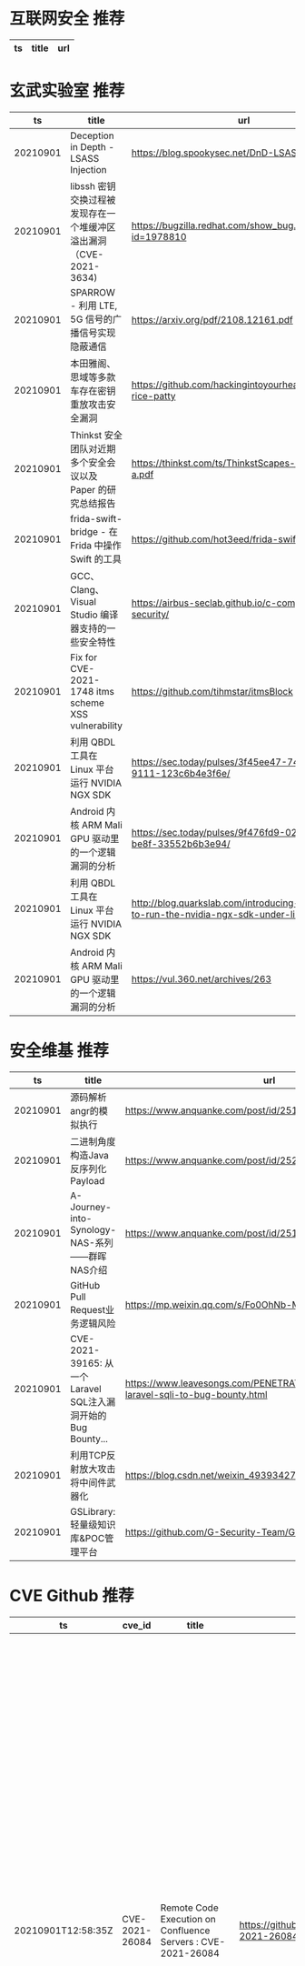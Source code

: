 # 互联网安全 推荐
| ts | title | url| 
| --- | --- | ---| 


# 玄武实验室 推荐
| ts | title | url| 
| --- | --- | ---| 
| 20210901 | Deception in Depth - LSASS Injection | https://blog.spookysec.net/DnD-LSASS-Injection/| 
| 20210901 | libssh 密钥交换过程被发现存在一个堆缓冲区溢出漏洞（CVE-2021-3634) | https://bugzilla.redhat.com/show_bug.cgi?id=1978810| 
| 20210901 | SPARROW - 利用 LTE, 5G 信号的广播信号实现隐蔽通信 | https://arxiv.org/pdf/2108.12161.pdf| 
| 20210901 | 本田雅阁、思域等多款车存在密钥重放攻击安全漏洞 | https://github.com/hackingintoyourheart/unoriginal-rice-patty| 
| 20210901 | Thinkst 安全团队对近期多个安全会议以及 Paper 的研究总结报告 | https://thinkst.com/ts/ThinkstScapes-2021-Q3-a.pdf| 
| 20210901 | frida-swift-bridge - 在 Frida 中操作 Swift 的工具 | https://github.com/hot3eed/frida-swift-bridge| 
| 20210901 | GCC、Clang、Visual Studio 编译器支持的一些安全特性 | https://airbus-seclab.github.io/c-compiler-security/| 
| 20210901 | Fix for CVE-2021-1748 itms scheme XSS vulnerability | https://github.com/tihmstar/itmsBlock| 
| 20210901 | 利用 QBDL 工具在 Linux 平台运行 NVIDIA NGX SDK | https://sec.today/pulses/3f45ee47-7442-449b-9111-123c6b4e3f6e/| 
| 20210901 | Android 内核 ARM Mali GPU 驱动里的一个逻辑漏洞的分析 | https://sec.today/pulses/9f476fd9-02a8-4fcb-be8f-33552b6b3e94/| 
| 20210901 | 利用 QBDL 工具在 Linux 平台运行 NVIDIA NGX SDK | http://blog.quarkslab.com/introducing-qbdl-how-to-run-the-nvidia-ngx-sdk-under-linux.html| 
| 20210901 | Android 内核 ARM Mali GPU 驱动里的一个逻辑漏洞的分析 | https://vul.360.net/archives/263| 


# 安全维基 推荐
| ts | title | url| 
| --- | --- | ---| 
| 20210901 | 源码解析angr的模拟执行 | https://www.anquanke.com/post/id/251983| 
| 20210901 | 二进制角度构造Java反序列化Payload | https://www.anquanke.com/post/id/252024| 
| 20210901 | A-Journey-into-Synology-NAS-系列——群晖NAS介绍 | https://www.anquanke.com/post/id/251883| 
| 20210901 | GitHub Pull Request业务逻辑风险 | https://mp.weixin.qq.com/s/Fo0OhNb-MP-GqKM-ASCXsg| 
| 20210901 | CVE-2021-39165: 从一个Laravel SQL注入漏洞开始的Bug Bounty... | https://www.leavesongs.com/PENETRATION/cachet-from-laravel-sqli-to-bug-bounty.html| 
| 20210901 | 利用TCP反射放大攻击将中间件武器化 | https://blog.csdn.net/weixin_49393427/article/details/120025179| 
| 20210901 | GSLibrary: 轻量级知识库&POC管理平台 | https://github.com/G-Security-Team/GSLibrary| 


# CVE Github 推荐
| ts | cve_id | title | url | cve_detail| 
| --- | --- | --- | --- | ---| 
| 20210901T12:58:35Z | CVE-2021-26084 | Remote Code Execution on Confluence Servers : CVE-2021-26084 | https://github.com/Vulnmachines/Confluence_CVE-2021-26084 | In affected versions of Confluence Server and Data Center, an OGNL injection vulnerability exists that would allow an authenticated user, and in some instances an unauthenticated user, to execute arbitrary code on a Confluence Server or Data Center instance. The vulnerable endpoints can be accessed by a non-administrator user or unauthenticated user if ‘Allow people to sign up to create their account’ is enabled. To check whether this is enabled go to COG > User Management > User Signup Options. The affected versions are before version 6.13.23, from version 6.14.0 before 7.4.11, from version 7.5.0 before 7.11.6, and from version 7.12.0 before 7.12.5.| 
| 20210901T12:55:11Z | CVE-2021-26084 | Atlassian Confluence Pre-Auth RCE | https://github.com/Udyz/CVE-2021-26084 | In affected versions of Confluence Server and Data Center, an OGNL injection vulnerability exists that would allow an authenticated user, and in some instances an unauthenticated user, to execute arbitrary code on a Confluence Server or Data Center instance. The vulnerable endpoints can be accessed by a non-administrator user or unauthenticated user if ‘Allow people to sign up to create their account’ is enabled. To check whether this is enabled go to COG > User Management > User Signup Options. The affected versions are before version 6.13.23, from version 6.14.0 before 7.4.11, from version 7.5.0 before 7.11.6, and from version 7.12.0 before 7.12.5.| 
| 20210901T12:55:04Z | CVE-2021-26084 | Confluence Server Webwork OGNL injection | https://github.com/h3v0x/CVE-2021-26084_Confluence | In affected versions of Confluence Server and Data Center, an OGNL injection vulnerability exists that would allow an authenticated user, and in some instances an unauthenticated user, to execute arbitrary code on a Confluence Server or Data Center instance. The vulnerable endpoints can be accessed by a non-administrator user or unauthenticated user if ‘Allow people to sign up to create their account’ is enabled. To check whether this is enabled go to COG > User Management > User Signup Options. The affected versions are before version 6.13.23, from version 6.14.0 before 7.4.11, from version 7.5.0 before 7.11.6, and from version 7.12.0 before 7.12.5.| 
| 20210901T12:51:04Z | CVE-2021-26084 | 批量检测 | https://github.com/tangxiaofeng7/CVE-2021-26084 | In affected versions of Confluence Server and Data Center, an OGNL injection vulnerability exists that would allow an authenticated user, and in some instances an unauthenticated user, to execute arbitrary code on a Confluence Server or Data Center instance. The vulnerable endpoints can be accessed by a non-administrator user or unauthenticated user if ‘Allow people to sign up to create their account’ is enabled. To check whether this is enabled go to COG > User Management > User Signup Options. The affected versions are before version 6.13.23, from version 6.14.0 before 7.4.11, from version 7.5.0 before 7.11.6, and from version 7.12.0 before 7.12.5.| 
| 20210901T12:30:55Z | CVE-2021-1675 | PrintNightMare LPE提权漏洞的CS 反射加载插件。开箱即用、通过内存加载、混淆加载的驱动名称来ByPass Defender/EDR。 | https://github.com/mstxq17/CVE-2021-1675_RDL_LPE | Windows Print Spooler Elevation of Privilege Vulnerability| 
| 20210901T12:29:57Z | CVE-2021-26084 | CVE-2021-26084 Remote Code Execution on Confluence Servers | https://github.com/Osyanina/westone-CVE-2021-26084-scanner | In affected versions of Confluence Server and Data Center, an OGNL injection vulnerability exists that would allow an authenticated user, and in some instances an unauthenticated user, to execute arbitrary code on a Confluence Server or Data Center instance. The vulnerable endpoints can be accessed by a non-administrator user or unauthenticated user if ‘Allow people to sign up to create their account’ is enabled. To check whether this is enabled go to COG > User Management > User Signup Options. The affected versions are before version 6.13.23, from version 6.14.0 before 7.4.11, from version 7.5.0 before 7.11.6, and from version 7.12.0 before 7.12.5.| 
| 20210901T11:41:38Z | CVE-2021-26084 | CVE-2021-26084 - Confluence Pre-Auth RCE  OGNL injection 回显 | https://github.com/r0ckysec/CVE-2021-26084_Confluence | In affected versions of Confluence Server and Data Center, an OGNL injection vulnerability exists that would allow an authenticated user, and in some instances an unauthenticated user, to execute arbitrary code on a Confluence Server or Data Center instance. The vulnerable endpoints can be accessed by a non-administrator user or unauthenticated user if ‘Allow people to sign up to create their account’ is enabled. To check whether this is enabled go to COG > User Management > User Signup Options. The affected versions are before version 6.13.23, from version 6.14.0 before 7.4.11, from version 7.5.0 before 7.11.6, and from version 7.12.0 before 7.12.5.| 
| 20210901T10:57:25Z | CVE-2021-26084 | Null | https://github.com/alt3kx/CVE-2021-26084_PoC | In affected versions of Confluence Server and Data Center, an OGNL injection vulnerability exists that would allow an authenticated user, and in some instances an unauthenticated user, to execute arbitrary code on a Confluence Server or Data Center instance. The vulnerable endpoints can be accessed by a non-administrator user or unauthenticated user if ‘Allow people to sign up to create their account’ is enabled. To check whether this is enabled go to COG > User Management > User Signup Options. The affected versions are before version 6.13.23, from version 6.14.0 before 7.4.11, from version 7.5.0 before 7.11.6, and from version 7.12.0 before 7.12.5.| 
| 20210901T10:53:31Z | CVE-2021-26084 | Null | https://github.com/dinhbaouit/CVE-2021-26084 | In affected versions of Confluence Server and Data Center, an OGNL injection vulnerability exists that would allow an authenticated user, and in some instances an unauthenticated user, to execute arbitrary code on a Confluence Server or Data Center instance. The vulnerable endpoints can be accessed by a non-administrator user or unauthenticated user if ‘Allow people to sign up to create their account’ is enabled. To check whether this is enabled go to COG > User Management > User Signup Options. The affected versions are before version 6.13.23, from version 6.14.0 before 7.4.11, from version 7.5.0 before 7.11.6, and from version 7.12.0 before 7.12.5.| 
| 20210901T10:39:16Z | CVE-2021-26084 | CVE-2021-26084 Remote Code Execution on Confluence Servers | https://github.com/FanqXu/CVE-2021-26084 | In affected versions of Confluence Server and Data Center, an OGNL injection vulnerability exists that would allow an authenticated user, and in some instances an unauthenticated user, to execute arbitrary code on a Confluence Server or Data Center instance. The vulnerable endpoints can be accessed by a non-administrator user or unauthenticated user if ‘Allow people to sign up to create their account’ is enabled. To check whether this is enabled go to COG > User Management > User Signup Options. The affected versions are before version 6.13.23, from version 6.14.0 before 7.4.11, from version 7.5.0 before 7.11.6, and from version 7.12.0 before 7.12.5.| 


# klee on Github 推荐
| ts | title | url | stars | forks| 
| --- | --- | --- | --- | ---| 
| 20210901T09:41:25Z | An open-source Chinese font derived from Fontworks% Klee One. 一款基于 FONTWORKS 的 Klee One 的开源中文字体。 | https://github.com/lxgw/LxgwWenKai | 2696 | 68| 
| 20210901T08:58:11Z | RVT is a collection of tools/libraries to support both static and dynamic verification of Rust programs. | https://github.com/project-oak/rust-verification-tools | 173 | 19| 
| 20210901T01:26:04Z | A personnal UI library made as an excuse to have a published UI package | https://github.com/Liinkiing/klee | 12 | 1| 


# s2e on Github 推荐
| ts | title | url | stars | forks| 
| --- | --- | --- | --- | ---| 


# exploit on Github 推荐
| ts | title | url | stars | forks| 
| --- | --- | --- | --- | ---| 
| 20210901T12:59:29Z | Null | https://github.com/RAYTRAClNG/Exploits | 0 | 0| 
| 20210901T12:52:32Z | 🔍NVD exploit & JVN(Japan Vulnerability Notes) easy description | https://github.com/nomi-sec/NVD-Exploit-List-Ja | 22 | 14| 
| 20210901T12:39:31Z | Replication materials for the paper %Understanding Managers% Trade-offs between Exploration and Exploitation%, forthcoming in Marketing Science | https://github.com/alinafere/managerial_exploration_exploitation_tradeoffs | 0 | 0| 
| 20210901T12:35:59Z | This repository is primarily maintained by Omar Santos and includes thousands of resources related to ethical hacking  / penetration testing, digital forensics and incident response (DFIR), vulnerability research, exploit development, reverse engineering, and more. | https://github.com/The-Art-of-Hacking/h4cker | 9963 | 1667| 
| 20210901T12:21:13Z | Um exploit escrito para o site da minha antiga escola :) | https://github.com/kn1pnc/etelg-ph | 0 | 0| 
| 20210901T12:15:17Z | Null | https://github.com/deadlyappache55/King-Exploits | 0 | 1| 
| 20210901T12:13:13Z | Null | https://github.com/ARO7I/exploit.py | 0 | 0| 
| 20210901T12:05:49Z | Practice repository for binary exploitation and fuzzing | https://github.com/RickdeJager/binexp-practice | 0 | 0| 
| 20210901T12:02:57Z | Open-Source Vulnerability Intelligence Center - Unified source of vulnerability, exploit and threat Intelligence feeds | https://github.com/Patrowl/PatrowlHearsData | 29 | 15| 
| 20210901T11:06:26Z | Exploit-db (is NOT the official APP). | https://github.com/gaiththewolf/Exploitdb | 1 | 0| 


# backdoor on Github 推荐
| ts | title | url | stars | forks| 
| --- | --- | --- | --- | ---| 
| 20210901T11:50:49Z | A curated list of backdoor learning resources | https://github.com/THUYimingLi/backdoor-learning-resources | 300 | 56| 
| 20210901T10:28:12Z | A Hidden and Undetectable Remote Access Tool written in C++ and Server in Python3 | https://github.com/Ryan-AW/Windows-Backdoor | 17 | 4| 
| 20210901T07:14:39Z | A Simple Ruby Websocket Backdoor And Ruby Command Line Listener | https://github.com/krishpranav/browserexploit | 1 | 1| 
| 20210901T05:33:52Z | This is an advanced backdoor, created with Python | https://github.com/NoamHarush/Backdoor | 1 | 1| 
| 20210901T05:32:01Z | Just a simple test using modules to make an apache2 backdoor | https://github.com/impugnus/simple_apache2_backdoor | 1 | 1| 
| 20210901T05:00:06Z | Null | https://github.com/mohdhumaid/BackdoorPython27 | 0 | 0| 
| 20210901T04:01:29Z | DDoor - cross platform backdoor using dns txt records | https://github.com/rek7/ddoor | 173 | 50| 
| 20210901T02:14:15Z | TrojanZoo provides a universal pytorch platform to conduct security researches (especially backdoor attacks/defenses) of image classification in deep learning. | https://github.com/ain-soph/trojanzoo | 95 | 16| 


# symbolic execution on Github 推荐
| ts | title | url | stars | forks| 
| --- | --- | --- | --- | ---| 
| 20210901T09:10:26Z | The symbolic execution engine powering the K Framework | https://github.com/kframework/kore | 157 | 34| 
| 20210901T06:41:32Z | Symbolic execution tool | https://github.com/trailofbits/manticore | 2441 | 362| 
| 20210901T05:29:01Z | Triton is a Dynamic Binary Analysis (DBA) framework. It provides internal components like a Dynamic Symbolic Execution (DSE) engine, a dynamic taint engine, AST representations of the x86, x86-64, ARM32 and AArch64 Instructions Set Architecture (ISA), SMT simplification passes, an SMT solver interface and, the last but not least, Python bindings. | https://github.com/JonathanSalwan/Triton | 1881 | 390| 


# big4 on Github 推荐
| ts | title | url | stars | forks| 
| --- | --- | --- | --- | ---| 


# fuzz on Github 推荐
| ts | title | url | stars | forks| 
| --- | --- | --- | --- | ---| 
| 20210901T12:52:25Z | Null | https://github.com/zyrouge/fuzzle | 0 | 1| 
| 20210901T12:36:05Z | Enhancing Smart Contract Fuzzing with Static and Dynamic Analyses | https://github.com/SoftSec-KAIST/Smartian | 0 | 0| 
| 20210901T12:35:20Z | Color-based superpixel algorithm for image segmentation. | https://github.com/abdelrahman-0/Fuzzy-Simple-Linear-Iterative-Clustering | 0 | 0| 
| 20210901T12:12:36Z | Project description and methodology outlined | https://github.com/devarshee97/Vector-Fuzzy-Dark-matter | 0 | 0| 
| 20210901T12:05:49Z | Practice repository for binary exploitation and fuzzing | https://github.com/RickdeJager/binexp-practice | 0 | 0| 
| 20210901T11:59:45Z | Null | https://github.com/VeriBlock/fuzz-corpus | 1 | 1| 
| 20210901T11:46:11Z | fuzz payload(持续更新) | https://github.com/kill02lc/fuzz-then-bypass-dict | 0 | 0| 
| 20210901T11:35:44Z | Null | https://github.com/mongoloidkhulmikuki366385/fuzzy-octo-eureka | 0 | 0| 
| 20210901T11:10:12Z | Null | https://github.com/seclab-fudan/StrawFuzzer | 0 | 0| 
| 20210901T11:04:09Z | SSL and TLS protocol test suite and fuzzer | https://github.com/tlsfuzzer/tlsfuzzer | 391 | 88| 



# 日更新程序
